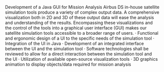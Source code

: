 Development of a Java GUI for Mission Analysis
Airbus DS in-house satellite simulation tools produce a variety of complex output data. A comprehensive
 visualization both in 2D and 3D of these output data will ease the analysis and understanding of the results.
 Encompassing these visualizations and the control of the tools into a graphical user interface (GUI) makes
 our satellite simulation tools accessible to a broader range of users.
· Functional and ergonomic design of a UI to the specific needs of the simulation tool
· Integration of the UI in Java
· Development of an integrated interface between the UI and the simulation tool
· Software technologies shall be reviewed to allow for a direct interaction between the simulation tool and the
 UI
· Utilization of available open-source visualization tools
· 3D graphics animation to display objects/data required for mission analysis
